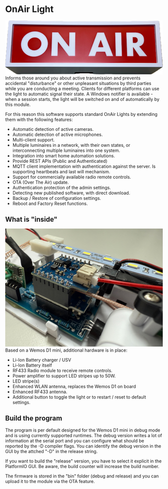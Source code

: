 # OnAir Light
![OnAirLight](doc/resources/Main01.png)
Informs those around you about active transmission and prevents accidental "disturbance" or other unpleasant situations by third parties while you are conducting a meeting. Clients for different platforms can use the light to automatic signal their state. A Windows notifier is available - when a session starts, the light will be switched on and of automatically by this module.

For this reason this software supports standard OnAir Lights by extending them with the following features:
- Automatic detection of active cameras.
- Automatic detection of active microphones.
- Multi-client support.
- Multiple luminaires in a network, with their own states, or interconnecting multiple luminaires into one system.
- Integration into smart home automation solutions.
- Provide REST APIs (Public and Authenticated)
- MQTT client implementation with authentication against the server. Is supporting heartbeats and last will mechanism.
- Support for commercially available radio remote controls.
- OTA (Over The Air) update.
- Authentication protection of the admin settings.
- Detecting new published software, with direct download.
- Backup / Restore of configuration settings.
- Reboot and Factory Reset functions.

## What is "inside"
![OnAirLight](doc/resources/Internal01.jpeg)
Based on a Wemos D1 mini, additional hardware is in place:
- Li-Ion Battery charger / USV
- Li-Ion Battery itself
- RF433 Radio module to receive remote controls.
- Power amplifier to support LED stripes up to 50W.
- LED stripe(s)
- Enhanced WLAN antenna, replaces the Wemos D1 on board
- Enhanced RF433 antenna.
- Additional button to toggle the light or to restart / reset to default settings.

## Build the program
The program is per default designed for the Wemos D1 mini in debug mode and is using currently supported runtimes. The debug version writes a lot of information at the serial port and you can configure what should be reported by the -D compiler flags.
You can identify the debug version in the GUI by the attched "-D" in the release string.

If you want to build the "release" version, you have to select it explicit in the PlatformIO GUI. Be aware, the build counter will increase the build number.

The firmware is stored in the "bin" folder (debug and release) and you can upload it to the module via the OTA feature.